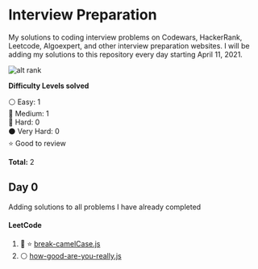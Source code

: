# Interview Preparation
My solutions to coding interview problems on Codewars, HackerRank, Leetcode, Algoexpert, and other interview preparation websites. I will be adding my solutions to this repository every day starting April 11, 2021.

![alt rank](https://www.codewars.com/users/oscarsanchez13/badges/large)

__Difficulty Levels solved__
 
 :white_circle: Easy: 1  
 :large_blue_circle: Medium: 1  
 :red_circle: Hard: 0  
 :black_circle: Very Hard: 0  
 :star: Good to review

 __Total:__ 2

## Day 0
Adding solutions to all problems I have already completed

<!-- Template for each day

 ## Day 1: April 11, 2021
__Focus for today:__ 8 kyu problems

#### Codewars
* :white_circle: [5-longest-palindromic-substring.js](Codewars/8-kyu/5-longest-palindromic-substring.js)
* :large_blue_circle: [5-longest-palindromic-substring.js](Codewars/8-kyu/5-longest-palindromic-substring.js)

#### LeetCode
* :white_circle: [5-longest-palindromic-substring.js](LeetCode/5-longest-palindromic-substring.js)
* :large_blue_circle: [5-longest-palindromic-substring.js](LeetCode/5-longest-palindromic-substring.js)

#### AlgoExpert
* :red_circle: [bubble-sort.js](AlgoExpert/bubble-sort.js)

 -->
 
 #### LeetCode
1. :large_blue_circle: :star: [break-camelCase.js](Codewars/6-kyu/break-camelCase.js) 
2. :white_circle: [how-good-are-you-really.js](Codewars/8-kyu/how-good-are-you-really.js)
